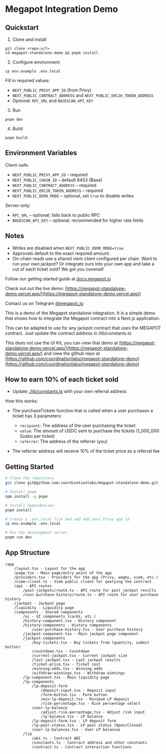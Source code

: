 # Megapot Integration Demo

## Quickstart

1. Clone and install
```
git clone <repo-url>
cd megapot-standalone-demo && pnpm install
```

2. Configure environment
```
cp env.example .env.local
```
Fill in required values:
- `NEXT_PUBLIC_PRIVY_APP_ID` (from Privy)
- `NEXT_PUBLIC_CONTRACT_ADDRESS` and `NEXT_PUBLIC_ERC20_TOKEN_ADDRESS`
- Optional: `RPC_URL` and `BASESCAN_API_KEY`

3. Run
```
pnpm dev
```

4. Build
```
pnpm build
```

## Environment Variables

Client-safe:
- `NEXT_PUBLIC_PRIVY_APP_ID` – required
- `NEXT_PUBLIC_CHAIN_ID` – default 8453 (Base)
- `NEXT_PUBLIC_CONTRACT_ADDRESS` – required
- `NEXT_PUBLIC_ERC20_TOKEN_ADDRESS` – required
- `NEXT_PUBLIC_DEMO_MODE` – optional, set `true` to disable writes

Server-only:
- `RPC_URL` – optional; falls back to public RPC
- `BASESCAN_API_KEY` – optional; recommended for higher rate limits

## Notes

- Writes are disabled when `NEXT_PUBLIC_DEMO_MODE=true`.
- Approvals default to the exact required amount.
- On-chain reads use a shared viem client configured per chain.
Want to run your own jackpot?  Or integrate ours into your own app and take a cut of each ticket sold?  We got you covered!

Follow our getting started guide at [docs.megapot.io](https://docs.megapot.io/developers/start-here)

Check out out the live demo: [https://megapot-standalone-demo.vercel.app/](https://megapot-standalone-demo.vercel.app/)

Contact us on Telegram [@megapot_io](https://t.me/megapot_io)

This is a demo of the Megapot standalone integration. It is a simple demo that shows how to integrate the Megapot contract into a Next.js application.

This can be adapted to use for any jackpot contract that uses the MEGAPOT contract.  Just update the contract address in /lib/constants.ts

This does not use the UI Kit, you can view that demo at [https://megapot-standalone-demo.vercel.app/](https://megapot-standalone-demo.vercel.app/) and view the github repo at [https://github.com/coordinationlabs/megapot-standalone-demo](https://github.com/coordinationlabs/megapot-standalone-demo)

## How to earn 10% of each ticket sold

- Update [./lib/constants.ts](./lib/constants.ts) with your own referral address

How this works:

- The purchaseTickets function that is called when a user purchases a ticket has 3 parameters:
  - `recipient`: The address of the user purchasing the ticket
  - `value`: The amount of USDC sent to purchase the tickets (1_000_000 Szabo per ticket)
  - `referrer`: The address of the referrer (you)

- The referrer address will receive 10% of the ticket price as a referral fee

## Getting Started

```bash
# Clone the repository
git clone git@github.com:coordinationlabs/megapot-standalone-demo.git

# Install pnpm
npm install -g pnpm

# Install dependencies
pnpm install

# Create a .env.local file and add add your Privy app id
cp env.example .env.local

# Run the development server
pnpm run dev
```

## App Structure

```
/app
    /layout.tsx - Layout for the app
    /page.tsx - Main page/entry point of the app
    /providers.tsx - Providers for the app (Privy, wagmi, viem, etc.)
    /viem-client.ts - Viem public client for querying the contract
    /api - API routes
        /past-jackpots/route.ts - API route for past jackpot results
        /user-purchase-history/route.ts - API route for user purchase history
    /jackpot - Jackpot page
    /liquidity - Liquidity page
    /components - Shared components
        /ui - UI components (cards, etc.)
        /history-component.tsx - History component
        /history-components - History components
            /user-purchase-history.tsx - User purchase history
        /jackpot-component.tsx - Main jackpot page component
        /jackpot-components
            /buy-tickets.tsx - Buy tickets from (quantity, submit button)
            /countdown.tsx - Countdown
            /current-jackpot.tsx - Current jackpot size
            /last-jackpot.tsx - Last jackpot results
            /ticket-price.tsx - Ticket cost
            /winning-odds.tsx - Winning odds
            /withdraw-winnings.tsx - Withdraw winnings
        /lp-component.tsx - Main liquidity page
        /lp-components
            /lp-deposit-form
                /deposit-input.tsx - Deposit input
                /form-button.tsx - Form button
                /min-lp-deposit.tsx - Minimum LP deposit
                /risk-percentage.tsx - Risk percentage select
            /user-lp-balance
                /adjust-risk-percentage.tsx - Adjust risk input
                /lp-balance.tsx - LP balance
            /lp-deposit-form.tsx - LP deposit form
            /lp-pool-status.tsx - LP pool status (Open/Closed)
            /user-lp-balances.tsx - User LP balances
        /lib
            /abi.ts - Contract ABI
            /constants.ts - Contract address and other constants
            /contract.ts - Contract interaction functions
```